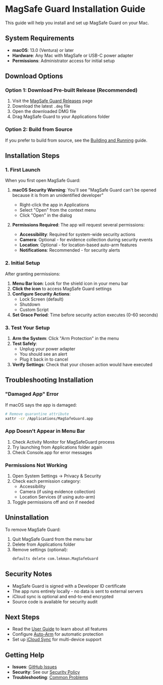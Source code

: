 # MagSafe Guard Installation Guide

This guide will help you install and set up MagSafe Guard on your Mac.

## System Requirements

- **macOS**: 13.0 (Ventura) or later
- **Hardware**: Any Mac with MagSafe or USB-C power adapter
- **Permissions**: Administrator access for initial setup

## Download Options

### Option 1: Download Pre-built Release (Recommended)

1. Visit the [MagSafe Guard Releases](https://github.com/lekman/magsafe-buskill/releases) page
2. Download the latest `.dmg` file
3. Open the downloaded DMG file
4. Drag MagSafe Guard to your Applications folder

### Option 2: Build from Source

If you prefer to build from source, see the [Building and Running](../maintainers/building-and-running.md) guide.

## Installation Steps

### 1. First Launch

When you first open MagSafe Guard:

1. **macOS Security Warning**: You'll see "MagSafe Guard can't be opened because it is from an unidentified developer"
   - Right-click the app in Applications
   - Select "Open" from the context menu
   - Click "Open" in the dialog

2. **Permissions Required**: The app will request several permissions:
   - **Accessibility**: Required for system-wide security actions
   - **Camera**: Optional - for evidence collection during security events
   - **Location**: Optional - for location-based auto-arm features
   - **Notifications**: Recommended - for security alerts

### 2. Initial Setup

After granting permissions:

1. **Menu Bar Icon**: Look for the shield icon in your menu bar
2. **Click the icon** to access MagSafe Guard settings
3. **Configure Security Actions**:
   - Lock Screen (default)
   - Shutdown
   - Custom Script
4. **Set Grace Period**: Time before security action executes (0-60 seconds)

### 3. Test Your Setup

1. **Arm the System**: Click "Arm Protection" in the menu
2. **Test Safely**: 
   - Unplug your power adapter
   - You should see an alert
   - Plug it back in to cancel
3. **Verify Settings**: Check that your chosen action would have executed

## Troubleshooting Installation

### "Damaged App" Error

If macOS says the app is damaged:

```bash
# Remove quarantine attribute
xattr -cr /Applications/MagSafeGuard.app
```

### App Doesn't Appear in Menu Bar

1. Check Activity Monitor for MagSafeGuard process
2. Try launching from Applications folder again
3. Check Console.app for error messages

### Permissions Not Working

1. Open System Settings → Privacy & Security
2. Check each permission category:
   - Accessibility
   - Camera (if using evidence collection)
   - Location Services (if using auto-arm)
3. Toggle permissions off and on if needed

## Uninstallation

To remove MagSafe Guard:

1. Quit MagSafe Guard from the menu bar
2. Delete from Applications folder
3. Remove settings (optional):
   ```bash
   defaults delete com.lekman.MagSafeGuard
   ```

## Security Notes

- MagSafe Guard is signed with a Developer ID certificate
- The app runs entirely locally - no data is sent to external servers
- iCloud sync is optional and end-to-end encrypted
- Source code is available for security audit

## Next Steps

- Read the [User Guide](user-guide.md) to learn about all features
- Configure [Auto-Arm](user-guide.md#auto-arm-features) for automatic protection
- Set up [iCloud Sync](user-guide.md#icloud-sync) for multi-device support

## Getting Help

- **Issues**: [GitHub Issues](https://github.com/lekman/magsafe-buskill/issues)
- **Security**: See our [Security Policy](../SECURITY.md)
- **Troubleshooting**: [Common Problems](troubleshooting.md)